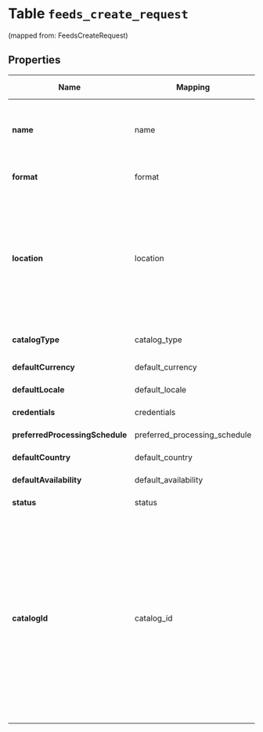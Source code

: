 
# Table `feeds_create_request`
(mapped from: FeedsCreateRequest)

## Properties
Name | Mapping | SQL Type | Default | Type | Description | Notes
---- | ------- | -------- | ------- | ---- | ----------- | -----
**name** | name | text NOT NULL |  | **kotlin.String** | A human-friendly name associated to a given feed. | 
**format** | format | long NOT NULL |  | [**CatalogsFormat**](CatalogsFormat.md) |  |  [foreignkey]
**location** | location | text NOT NULL |  | **kotlin.String** | The URL where a feed is available for download. This URL is what Pinterest will use to download a feed for processing. | 
**catalogType** | catalog_type | long NOT NULL |  | [**CatalogsType**](CatalogsType.md) |  |  [foreignkey]
**defaultCurrency** | default_currency | long |  | [**NullableCurrency**](NullableCurrency.md) |  |  [optional] [foreignkey]
**defaultLocale** | default_locale | long |  | [**CatalogsFeedsCreateRequestDefaultLocale**](CatalogsFeedsCreateRequestDefaultLocale.md) |  |  [optional] [foreignkey]
**credentials** | credentials | long |  | [**CatalogsFeedCredentials**](CatalogsFeedCredentials.md) |  |  [optional] [foreignkey]
**preferredProcessingSchedule** | preferred_processing_schedule | long |  | [**CatalogsFeedProcessingSchedule**](CatalogsFeedProcessingSchedule.md) |  |  [optional] [foreignkey]
**defaultCountry** | default_country | long |  | [**Country**](Country.md) |  |  [optional] [foreignkey]
**defaultAvailability** | default_availability | long |  | [**ProductAvailabilityType**](ProductAvailabilityType.md) |  |  [optional] [foreignkey]
**status** | status | long |  | [**CatalogsStatus**](CatalogsStatus.md) |  |  [optional] [foreignkey]
**catalogId** | catalog_id | text |  | **kotlin.String** | Catalog id pertaining to the feed. If not provided, feed will use a default catalog based on type. At the moment a catalog can not have multiple creative assets feeds but this will change in the future. |  [optional]














